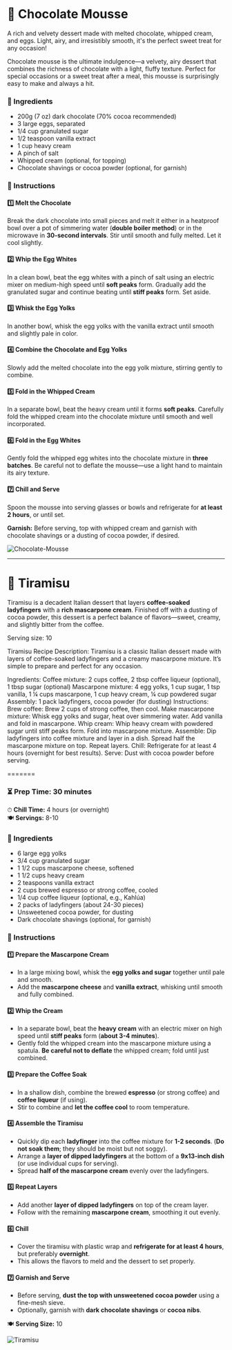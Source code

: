 # 🍫 Chocolate Mousse

A rich and velvety dessert made with melted chocolate, whipped cream, and eggs. Light, airy, and irresistibly smooth, it's the perfect sweet treat for any occasion!

Chocolate mousse is the ultimate indulgence—a velvety, airy dessert that combines the richness of chocolate with a light, fluffy texture. Perfect for special occasions or a sweet treat after a meal, this mousse is surprisingly easy to make and always a hit.

### 🛒 Ingredients

- 200g (7 oz) dark chocolate (70% cocoa recommended)
- 3 large eggs, separated
- 1/4 cup granulated sugar
- 1/2 teaspoon vanilla extract
- 1 cup heavy cream
- A pinch of salt
- Whipped cream (optional, for topping)
- Chocolate shavings or cocoa powder (optional, for garnish)

### 📝 Instructions

#### 1️⃣ Melt the Chocolate

Break the dark chocolate into small pieces and melt it either in a heatproof bowl over a pot of simmering water (**double boiler method**) or in the microwave in **30-second intervals**. Stir until smooth and fully melted. Let it cool slightly.

#### 2️⃣ Whip the Egg Whites

In a clean bowl, beat the egg whites with a pinch of salt using an electric mixer on medium-high speed until **soft peaks** form. Gradually add the granulated sugar and continue beating until **stiff peaks** form. Set aside.

#### 3️⃣ Whisk the Egg Yolks

In another bowl, whisk the egg yolks with the vanilla extract until smooth and slightly pale in color.

#### 4️⃣ Combine the Chocolate and Egg Yolks

Slowly add the melted chocolate into the egg yolk mixture, stirring gently to combine.

#### 5️⃣ Fold in the Whipped Cream

In a separate bowl, beat the heavy cream until it forms **soft peaks**. Carefully fold the whipped cream into the chocolate mixture until smooth and well incorporated.

#### 6️⃣ Fold in the Egg Whites

Gently fold the whipped egg whites into the chocolate mixture in **three batches**. Be careful not to deflate the mousse—use a light hand to maintain its airy texture.

#### 7️⃣ Chill and Serve

Spoon the mousse into serving glasses or bowls and refrigerate for **at least 2 hours**, or until set.

**Garnish:** Before serving, top with whipped cream and garnish with chocolate shavings or a dusting of cocoa powder, if desired.

![Chocolate-Mousse](/images/desserts/choco-mousse.jpg)

---

# 🍰 Tiramisu

Tiramisu is a decadent Italian dessert that layers **coffee-soaked ladyfingers** with a **rich mascarpone cream**. Finished off with a dusting of cocoa powder, this dessert is a perfect balance of flavors—sweet, creamy, and slightly bitter from the coffee.

Serving size: 10

Tiramisu Recipe
Description:
Tiramisu is a classic Italian dessert made with layers of coffee-soaked ladyfingers and a creamy mascarpone mixture. It’s simple to prepare and perfect for any occasion.

Ingredients:
Coffee mixture: 2 cups coffee, 2 tbsp coffee liqueur (optional), 1 tbsp sugar (optional)
Mascarpone mixture: 4 egg yolks, 1 cup sugar, 1 tsp vanilla, 1 ¼ cups mascarpone, 1 cup heavy cream, ¼ cup powdered sugar
Assembly: 1 pack ladyfingers, cocoa powder (for dusting)
Instructions:
Brew coffee: Brew 2 cups of strong coffee, then cool.
Make mascarpone mixture: Whisk egg yolks and sugar, heat over simmering water. Add vanilla and fold in mascarpone.
Whip cream: Whip heavy cream with powdered sugar until stiff peaks form. Fold into mascarpone mixture.
Assemble: Dip ladyfingers into coffee mixture and layer in a dish. Spread half the mascarpone mixture on top. Repeat layers.
Chill: Refrigerate for at least 4 hours (overnight for best results).
Serve: Dust with cocoa powder before serving.

=======

### ⏳ Prep Time: 30 minutes

⏱ **Chill Time:** 4 hours (or overnight)  
🍽 **Servings:** 8-10

### 🛒 Ingredients

- 6 large egg yolks
- 3/4 cup granulated sugar
- 1 1/2 cups mascarpone cheese, softened
- 1 1/2 cups heavy cream
- 2 teaspoons vanilla extract
- 2 cups brewed espresso or strong coffee, cooled
- 1/4 cup coffee liqueur (optional, e.g., Kahlúa)
- 2 packs of ladyfingers (about 24-30 pieces)
- Unsweetened cocoa powder, for dusting
- Dark chocolate shavings (optional, for garnish)

### 📝 Instructions

#### 1️⃣ Prepare the Mascarpone Cream

- In a large mixing bowl, whisk the **egg yolks and sugar** together until pale and smooth.
- Add the **mascarpone cheese** and **vanilla extract**, whisking until smooth and fully combined.

#### 2️⃣ Whip the Cream

- In a separate bowl, beat the **heavy cream** with an electric mixer on high speed until **stiff peaks** form (**about 3-4 minutes**).
- Gently fold the whipped cream into the mascarpone mixture using a spatula. **Be careful not to deflate** the whipped cream; fold until just combined.

#### 3️⃣ Prepare the Coffee Soak

- In a shallow dish, combine the brewed **espresso** (or strong coffee) and **coffee liqueur** (if using).
- Stir to combine and **let the coffee cool** to room temperature.

#### 4️⃣ Assemble the Tiramisu

- Quickly dip each **ladyfinger** into the coffee mixture for **1-2 seconds**. (**Do not soak them**; they should be moist but not soggy).
- Arrange a **layer of dipped ladyfingers** at the bottom of a **9x13-inch dish** (or use individual cups for serving).
- Spread **half of the mascarpone cream** evenly over the ladyfingers.

#### 5️⃣ Repeat Layers

- Add another **layer of dipped ladyfingers** on top of the cream layer.
- Follow with the remaining **mascarpone cream**, smoothing it out evenly.

#### 6️⃣ Chill

- Cover the tiramisu with plastic wrap and **refrigerate for at least 4 hours**, but preferably **overnight**.
- This allows the flavors to meld and the dessert to set properly.

#### 7️⃣ Garnish and Serve

- Before serving, **dust the top with unsweetened cocoa powder** using a fine-mesh sieve.
- Optionally, garnish with **dark chocolate shavings** or **cocoa nibs**.

🍽 **Serving Size:** 10

![Tiramisu](/images/desserts/tiramisu.jpg)
